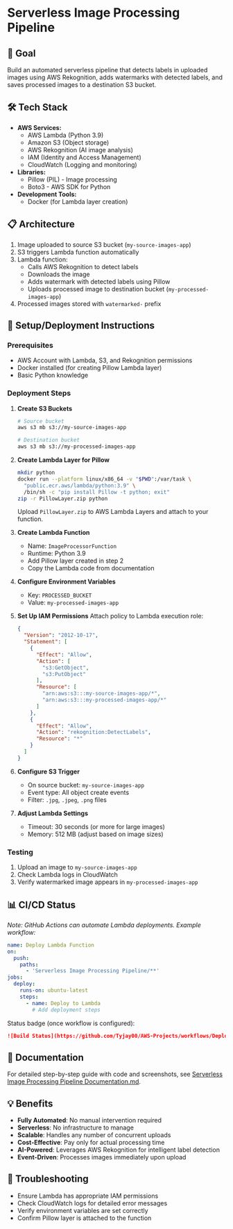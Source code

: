 # Serverless Image Processing Pipeline

## 🎯 Goal
Build an automated serverless pipeline that detects labels in uploaded images using AWS Rekognition, adds watermarks with detected labels, and saves processed images to a destination S3 bucket.

## 🛠️ Tech Stack
- **AWS Services:**
  - AWS Lambda (Python 3.9)
  - Amazon S3 (Object storage)
  - AWS Rekognition (AI image analysis)
  - IAM (Identity and Access Management)
  - CloudWatch (Logging and monitoring)
- **Libraries:**
  - Pillow (PIL) - Image processing
  - Boto3 - AWS SDK for Python
- **Development Tools:**
  - Docker (for Lambda layer creation)

## 📋 Architecture
1. Image uploaded to source S3 bucket (`my-source-images-app`)
2. S3 triggers Lambda function automatically
3. Lambda function:
   - Calls AWS Rekognition to detect labels
   - Downloads the image
   - Adds watermark with detected labels using Pillow
   - Uploads processed image to destination bucket (`my-processed-images-app`)
4. Processed images stored with `watermarked-` prefix

## 🚀 Setup/Deployment Instructions

### Prerequisites
- AWS Account with Lambda, S3, and Rekognition permissions
- Docker installed (for creating Pillow Lambda layer)
- Basic Python knowledge

### Deployment Steps

1. **Create S3 Buckets**
   ```bash
   # Source bucket
   aws s3 mb s3://my-source-images-app
   
   # Destination bucket
   aws s3 mb s3://my-processed-images-app
   ```

2. **Create Lambda Layer for Pillow**
   ```bash
   mkdir python
   docker run --platform linux/x86_64 -v "$PWD":/var/task \
     "public.ecr.aws/lambda/python:3.9" \
     /bin/sh -c "pip install Pillow -t python; exit"
   zip -r PillowLayer.zip python
   ```
   
   Upload `PillowLayer.zip` to AWS Lambda Layers and attach to your function.

3. **Create Lambda Function**
   - Name: `ImageProcessorFunction`
   - Runtime: Python 3.9
   - Add Pillow layer created in step 2
   - Copy the Lambda code from documentation

4. **Configure Environment Variables**
   - Key: `PROCESSED_BUCKET`
   - Value: `my-processed-images-app`

5. **Set Up IAM Permissions**
   Attach policy to Lambda execution role:
   ```json
   {
     "Version": "2012-10-17",
     "Statement": [
       {
         "Effect": "Allow",
         "Action": [
           "s3:GetObject",
           "s3:PutObject"
         ],
         "Resource": [
           "arn:aws:s3:::my-source-images-app/*",
           "arn:aws:s3:::my-processed-images-app/*"
         ]
       },
       {
         "Effect": "Allow",
         "Action": "rekognition:DetectLabels",
         "Resource": "*"
       }
     ]
   }
   ```

6. **Configure S3 Trigger**
   - On source bucket: `my-source-images-app`
   - Event type: All object create events
   - Filter: `.jpg`, `.jpeg`, `.png` files

7. **Adjust Lambda Settings**
   - Timeout: 30 seconds (or more for large images)
   - Memory: 512 MB (adjust based on image sizes)

### Testing
1. Upload an image to `my-source-images-app`
2. Check Lambda logs in CloudWatch
3. Verify watermarked image appears in `my-processed-images-app`

## 📊 CI/CD Status
*Note: GitHub Actions can automate Lambda deployments. Example workflow:*

```yaml
name: Deploy Lambda Function
on:
  push:
    paths:
      - 'Serverless Image Processing Pipeline/**'
jobs:
  deploy:
    runs-on: ubuntu-latest
    steps:
      - name: Deploy to Lambda
        # Add deployment steps
```

Status badge (once workflow is configured):
```markdown
![Build Status](https://github.com/Tyjay00/AWS-Projects/workflows/Deploy-Lambda/badge.svg)
```

## 📖 Documentation
For detailed step-by-step guide with code and screenshots, see [Serverless Image Processing Pipeline Documentation.md](Serverless%20Image%20Processing%20Pipeline%20Documentation.md).

## 💡 Benefits
- **Fully Automated**: No manual intervention required
- **Serverless**: No infrastructure to manage
- **Scalable**: Handles any number of concurrent uploads
- **Cost-Effective**: Pay only for actual processing time
- **AI-Powered**: Leverages AWS Rekognition for intelligent label detection
- **Event-Driven**: Processes images immediately upon upload

## 🔧 Troubleshooting
- Ensure Lambda has appropriate IAM permissions
- Check CloudWatch logs for detailed error messages
- Verify environment variables are set correctly
- Confirm Pillow layer is attached to the function
